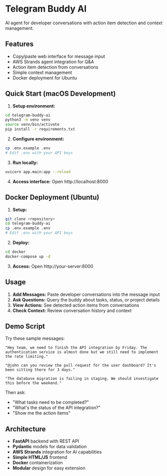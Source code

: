 # Telegram Buddy AI

AI agent for developer conversations with action item detection and context management.

## Features

- Copy/paste web interface for message input
- AWS Strands agent integration for Q&A
- Action item detection from conversations
- Simple context management
- Docker deployment for Ubuntu

## Quick Start (macOS Development)

1. **Setup environment:**
```bash
cd telegram-buddy-ai
python3 -m venv venv
source venv/bin/activate
pip install -r requirements.txt
```

2. **Configure environment:**
```bash
cp .env.example .env
# Edit .env with your API keys
```

3. **Run locally:**
```bash
uvicorn app.main:app --reload
```

4. **Access interface:**
Open http://localhost:8000

## Docker Deployment (Ubuntu)

1. **Setup:**
```bash
git clone <repository>
cd telegram-buddy-ai
cp .env.example .env
# Edit .env with your API keys
```

2. **Deploy:**
```bash
cd docker
docker-compose up -d
```

3. **Access:**
Open http://your-server:8000

## Usage

1. **Add Messages:** Paste developer conversations into the message input
2. **Ask Questions:** Query the buddy about tasks, status, or project details
3. **View Actions:** See detected action items from conversations
4. **Check Context:** Review conversation history and context

## Demo Script

Try these sample messages:
```
"Hey team, we need to finish the API integration by Friday. The authentication service is almost done but we still need to implement the rate limiting."

"@john can you review the pull request for the user dashboard? It's been sitting there for 3 days."

"The database migration is failing in staging. We should investigate this before the weekend."
```

Then ask:
- "What tasks need to be completed?"
- "What's the status of the API integration?"
- "Show me the action items"

## Architecture

- **FastAPI** backend with REST API
- **Pydantic** models for data validation
- **AWS Strands** integration for AI capabilities
- **Simple HTML/JS** frontend
- **Docker** containerization
- **Modular** design for easy extension
